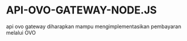 # API-OVO-GATEWAY-NODE.JS
api ovo gateway diharapkan mampu mengimplementasikan pembayaran melalui OVO

